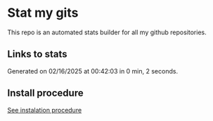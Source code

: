 # Stat my gits

This repo is an automated stats builder for all my github repositories.

## Links to stats


Generated on 02/16/2025 at 00:42:03 in 0 min, 2 seconds.

## Install procedure

[See instalation procedure](./src/install.md)
